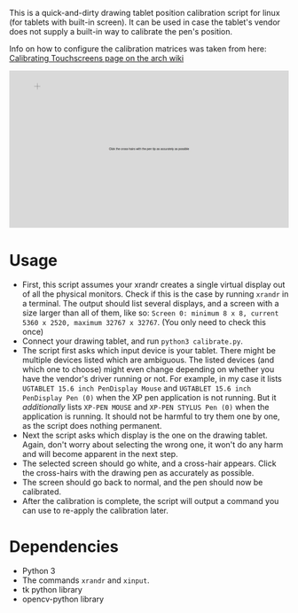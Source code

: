 This is a quick-and-dirty drawing tablet position calibration script for linux (for tablets with built-in screen).
It can be used in case the tablet's vendor does not supply a built-in way to calibrate the pen's position.

Info on how to configure the calibration matrices was taken from here: [Calibrating Touchscreens page on the arch wiki](https://wiki.archlinux.org/title/Calibrating_Touchscreen)

![screenshot with cross-hair on it](screenshots/cross-hairs.webp)

# Usage
- First, this script assumes your xrandr creates a single virtual display out of all the physical monitors.
Check if this is the case by running `xrandr` in a terminal.
The output should list several displays, and a screen with a size larger than all of them, like so:
`Screen 0: minimum 8 x 8, current 5360 x 2520, maximum 32767 x 32767`. (You only need to check this once)
- Connect your drawing tablet, and run `python3 calibrate.py`.
- The script first asks which input device is your tablet. There might be multiple devices listed which are ambiguous.
The listed devices (and which one to choose) might even change depending on whether you have the vendor's driver running or not.
For example, in my case it lists `UGTABLET 15.6 inch PenDisplay Mouse` and `UGTABLET 15.6 inch PenDisplay Pen (0)` when the XP pen application is not running.
But it _additionally_ lists `XP-PEN MOUSE` and `XP-PEN STYLUS Pen (0)` when the application is running.
It should not be harmful to try them one by one, as the script does nothing permanent.
- Next the script asks which display is the one on the drawing tablet. Again, don't worry about selecting the wrong one,
it won't do any harm and will become apparent in the next step.
- The selected screen should go white, and a cross-hair appears. Click the cross-hairs with the drawing pen as
accurately as possible.
- The screen should go back to normal, and the pen should now be calibrated.
- After the calibration is complete, the script will output a command you can use to re-apply the calibration later.

# Dependencies
- Python 3
- The commands `xrandr` and `xinput`.
- tk python library
- opencv-python library